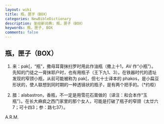 ```yaml
---
layout: wiki
title: 瓶，匣子（BOX）
categories: NewBibleDictionary
description: 圣经新词典: 瓶，匣子（BOX）
keywords: 瓶，匣子, BOX
comments: false
---
```


## 瓶，匣子（BOX）

1. 来：pak[，“瓶”，撒母耳膏抹扫罗时用此作油瓶（撒上十1，AV 作“小瓶”）。先知的门徒之一膏抹耶户时，也有用瓶子（王下九1、3）。在铁器时代的遗址发现的窄颈小瓶，从前可能被称为 pak[，但七十士译本的 phakos，是小扁豆形状的，使人联想到同时期的一种透镜状的瓶子，是有两个把手的。（*约柜）

2. 腊：alabastron，香瓶，不一定是用雪花石膏做的〔译注：和合本作“玉瓶”〕。在长大痳疯之西门家里的那个女人，可能是打破了瓶子的窄颈（太廿六7；可十四3；参：路七37）。

A.R.M.






